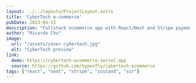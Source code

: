 ```yaml
---
layout: ../../layouts/ProjectLayout.astro
title: 'CyberTech e-commerce'
pubDate: 2023-04-13
description: "Fullstack ecommerce app with React/Next and Stripe payment."
author: "Ricardo Chu"
image:
  url: "/assets/cover-cybertech.jpg"
  alt: "CyberTech preview"
link:
  demo: https://cybertech-ecommerce.vercel.app
  source: https://github.com/kypexfly/cybertech-ecommerce
tags: ["react", "next", "stripe", "zustand", "ssr"]
---
```

